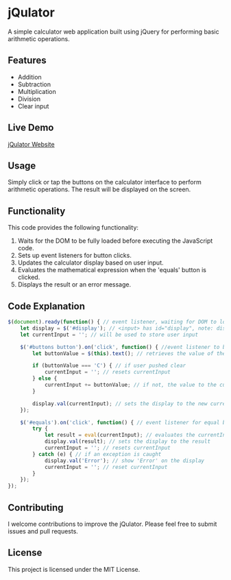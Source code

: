 # jQulator

A simple calculator web application built using jQuery for performing basic arithmetic operations.

## Features

- Addition
- Subtraction
- Multiplication
- Division
- Clear input

## Live Demo

[jQulator Website](https://marymkohn.github.io/jQuery-calculator/)

## Usage

Simply click or tap the buttons on the calculator interface to perform arithmetic operations. The result will be displayed on the screen.

## Functionality
This code provides the following functionality:

1. Waits for the DOM to be fully loaded before executing the JavaScript code.
2. Sets up event listeners for button clicks.
3. Updates the calculator display based on user input.
4. Evaluates the mathematical expression when the 'equals' button is clicked.
5. Displays the result or an error message.


## Code Explanation
```javascript
$(document).ready(function() { // event listener, waiting for DOM to load
    let display = $('#display'); // <input> has id="display", note: display is READ ONLY
    let currentInput = ''; // will be used to store user input

    $('#buttons button').on('click', function() { //event listener to buttons, listens for a click
        let buttonValue = $(this).text(); // retrieves the value of the button clicked

        if (buttonValue === 'C') { // if user pushed clear
            currentInput = ''; // resets currentInput
        } else {
            currentInput += buttonValue; // if not, the value to the currentInput
        }

        display.val(currentInput); // sets the display to the new current input
    });

    $('#equals').on('click', function() { // event listener for equal button
        try {
            let result = eval(currentInput); // evaluates the currentInput and stores it in 'result'
            display.val(result); // sets the display to the result
            currentInput = ''; // resets currentInput
        } catch (e) { // if an exception is caught
            display.val('Error'); // show 'Error' on the display
            currentInput = ''; // reset currentInput
        }
    });
});
```

## Contributing

I welcome contributions to improve the jQulator. Please feel free to submit issues and pull requests.

## License

This project is licensed under the MIT License.

